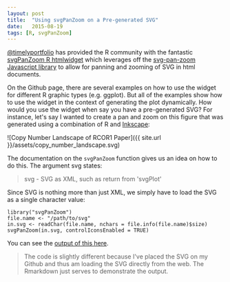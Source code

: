 ```yaml
---
layout: post
title:  "Using svgPanZoom on a Pre-generated SVG"
date:   2015-08-19
tags: [R, svgPanZoom]
---
```


[@timelyportfolio](twitter.com/timelyportfolio) has provided the R community with the fantastic [svgPanZoom R htmlwidget](https://github.com/timelyportfolio/svgPanZoom) which leverages off the [svg-pan-zoom Javascript library](https://github.com/ariutta/svg-pan-zoom) to allow for panning and zooming of SVG in html documents.

On the Github page, there are several examples on how to use the widget for different R graphic types (e.g. ggplot). But all of the examples show how to use the widget in the context of generating the plot dynamically. How would you use the widget when say you have a pre-generated SVG? For instance, let's say I wanted to create a pan and zoom on this figure that was generated using a combination of R and [Inkscape](https://inkscape.org):

![Copy Number Landscape of RCOR1 Paper]({{ site.url }}/assets/copy_number_landscape.svg)

The documentation on the `svgPanZoom` function gives us an idea on how to do this. The argument svg states:

> svg - SVG as XML, such as return from 'svgPlot'

Since SVG is nothing more than just XML, we simply have to load the SVG as a single character value:

```{r}
library("svgPanZoom")
file.name <- "/path/to/svg"
in.svg <- readChar(file.name, nchars = file.info(file.name)$size)
svgPanZoom(in.svg, controlIconsEnabled = TRUE)
```

You can see the [output of this here](http://rpubs.com/fongchun/svgPanZoom-pre-generated-svg).

> The code is slightly different because I've placed the SVG on my Github and thus am loading the SVG directly from the web. The Rmarkdown just serves to demonstrate the output.
